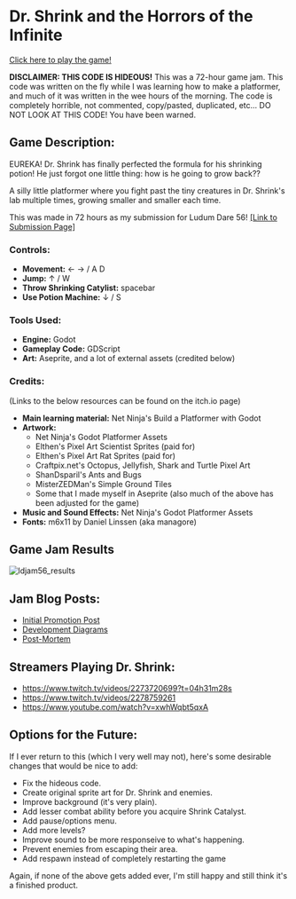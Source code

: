 # Dr. Shrink and the Horrors of the Infinite

[Click here to play the game!](https://quietlantern.itch.io/dr-shrink-and-the-horrors-of-the-infinite)

**DISCLAIMER: THIS CODE IS HIDEOUS!** This was a 72-hour game jam. This code was written on the fly while I was learning how to make a platformer, and much of it was written in the wee hours of the morning. The code is completely horrible, not commented, copy/pasted, duplicated, etc... DO NOT LOOK AT THIS CODE! You have been warned.

## Game Description: 

EUREKA! Dr. Shrink has finally perfected the formula for his shrinking potion! He just forgot one little thing: how is he going to grow back??

A silly little platformer where you fight past the tiny creatures in Dr. Shrink's lab multiple times, growing smaller and smaller each time.

This was made in 72 hours as my submission for Ludum Dare 56! [[Link to Submission Page]](https://ldjam.com/events/ludum-dare/56/dr-shrink-and-the-horrors-of-the-infinite)

### Controls:
- **Movement:** ← → / A D 
- **Jump:** ↑ / W
- **Throw Shrinking Catylist:** spacebar
- **Use Potion Machine:**  ↓ / S 

### Tools Used: 
- **Engine:** Godot
- **Gameplay Code:** GDScript
- **Art:** Aseprite, and a lot of external assets (credited below)

### Credits:
(Links to the below resources can be found on the itch.io page)
- **Main learning material:** Net Ninja's Build a Platformer with Godot
- **Artwork:** 
  - Net Ninja's Godot Platformer Assets
  - Elthen's Pixel Art Scientist Sprites (paid for)
  - Elthen's Pixel Art Rat Sprites (paid for)
  - Craftpix.net's Octopus, Jellyfish, Shark and Turtle Pixel Art
  - ShanDsparil's Ants and Bugs
  - MisterZEDMan's Simple Ground Tiles
  - Some that I made myself in Aseprite (also much of the above has been adjusted for the game)
- **Music and Sound Effects:** Net Ninja's Godot Platformer Assets
- **Fonts:** m6x11 by Daniel Linssen (aka managore)

## Game Jam Results

![ldjam56_results](https://github.com/user-attachments/assets/5f67f6a7-a7ec-4df7-a61b-27d91e741099)

## Jam Blog Posts:
- [Initial Promotion Post](https://ldjam.com/events/ludum-dare/56/dr-shrink-and-the-horrors-of-the-infinite/just-completed-my-first-ever-game-jam)
- [Development Diagrams](https://ldjam.com/events/ludum-dare/56/dr-shrink-and-the-horrors-of-the-infinite/development-diagrams)
- [Post-Mortem](https://ldjam.com/events/ludum-dare/56/dr-shrink-and-the-horrors-of-the-infinite/thanks-for-playing-dr-shrink-and-the-horrors-of-the-infinite)

## Streamers Playing Dr. Shrink: 
- https://www.twitch.tv/videos/2273720699?t=04h31m28s
- https://www.twitch.tv/videos/2278759261
- https://www.youtube.com/watch?v=xwhWqbt5qxA

## Options for the Future:
If I ever return to this (which I very well may not), here's some desirable changes that would be nice to add: 
- Fix the hideous code.
- Create original sprite art for Dr. Shrink and enemies.
- Improve background (it's very plain).
- Add lesser combat ability before you acquire Shrink Catalyst.
- Add pause/options menu.
- Add more levels?
- Improve sound to be more responseive to what's happening.
- Prevent enemies from escaping their area.
- Add respawn instead of completely restarting the game

Again, if none of the above gets added ever, I'm still happy and still think it's a finished product. 
